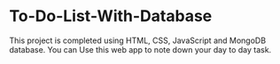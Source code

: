 # To-Do-List-With-Database
This project is completed using HTML, CSS, JavaScript and MongoDB database. You can Use this web app to note down your day to day task.
